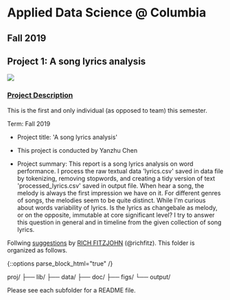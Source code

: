 # Applied Data Science @ Columbia
## Fall 2019
## Project 1: A song lyrics analysis

![ ](https://github.com/chenyanzhu43/proj1/blob/master/figs/lyrics.jpg)

### [Project Description](https://github.com/chenyanzhu43/proj1/blob/master/doc)

This is the first and only individual (as opposed to team) this semester.

Term: Fall 2019

+ Project title: 'A song lyrics analysis'

+ This project is conducted by Yanzhu Chen

+ Project summary: This report is a song lyrics analysis on word performance. I process the raw textual data 'lyrics.csv' saved in data file by tokenizing, removing stopwords, and creating a tidy version of text 'processed_lyrics.csv' saved in output file. When hear a song, the melody is always the first impression we have on it. For different genres of songs, the melodies seem to be quite distinct. While I'm curious about words variability of lyrics. Is the lyrics as changebale as melody, or on the opposite, immutable at core significant level?  I try to answer this question in general and in timeline from the given collection of song lyrics.

Follwing [suggestions](https://nicercode.github.io/blog/2013-04-05-projects/) by [RICH FITZJOHN](https://nicercode.github.io/about/#Team) (@richfitz). This folder is organized as follows.


{::options parse_block_html="true" /}
<div class="panel-body">
proj/
├── lib/
├── data/
├── doc/
├── figs/
└── output/
<style>
.alert-info {
  color: rgb(49,112,143) !important;
}
</style>


Please see each subfolder for a README file.
